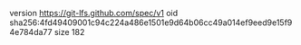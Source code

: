 version https://git-lfs.github.com/spec/v1
oid sha256:4fd49409001c94c224a486e1501e9d64b06cc49a014ef9eed9e15f94e784da77
size 182

